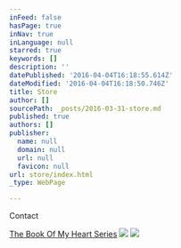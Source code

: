 ```yaml
---
inFeed: false
hasPage: true
inNav: true
inLanguage: null
starred: true
keywords: []
description: ''
datePublished: '2016-04-04T16:18:55.614Z'
dateModified: '2016-04-04T16:18:50.746Z'
title: Store
author: []
sourcePath: _posts/2016-03-31-store.md
published: true
authors: []
publisher:
  name: null
  domain: null
  url: null
  favicon: null
url: store/index.html
_type: WebPage

---
```

Contact

[The Book Of My Heart Series][0]
![](https://s3-us-west-2.amazonaws.com/the-grid-img/p/0027b6c8ee7127bc23de9f0b169a0417aefb4985.png)
![](https://s3-us-west-2.amazonaws.com/the-grid-img/p/3cb8d54d88084778ad057db3d6a49d9a417f93b8.png)

[0]: https://itunes.apple.com/us/artist/sam-cosby/id282876079